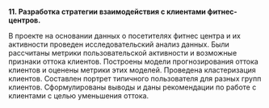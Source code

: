 <b>11. Разработка стратегии взаимодействия с клиентами фитнес-центров.</b>

В проекте на основании данных о посетителях фитнес центра и их активности проведен исследовательский анализ данных. Были рассчитаны метрики пользовательской активности и возможные признаки оттока клиентов. Построены модели прогнозирования оттока клиентов и оценены метрики этих моделей. Проведена кластеризация клиентов. Составлен портрет типичного пользователя для разных групп клиентов.
Сформулированы выводы и даны рекомендации по работе с клиентами с целью уменьшения оттока.
